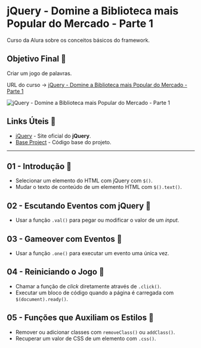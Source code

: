 # jQuery - Domine a Biblioteca mais Popular do Mercado - Parte 1

Curso da Alura sobre os conceitos básicos do framework.

## Objetivo Final &#x1F3AF;

Criar um jogo de palavras.

URL do curso -> [jQuery - Domine a Biblioteca mais Popular do Mercado - Parte 1](https://cursos.alura.com.br/course/jquery-a-biblioteca-do-mercado)

![jQuery - Domine a Biblioteca mais Popular do Mercado - Parte 1](https://www.alura.com.br/assets/api/share/curso-jquery-a-biblioteca-do-mercado.png)

## Links Úteis &#x1F517;
* [jQuery](https://jquery.com/) - Site oficial do **jQuery**.
* [Base Project](https://s3.amazonaws.com/caelum-online-public/jquery-alura-typer/stages/alura-typer-inicial.zip) - Código base do projeto.

***

## 01 - Introdução &#x1F516;
* Selecionar um elemento do HTML com jQuery com `$()`.
* Mudar o texto de conteúdo de um elemento HTML com `$().text()`.

## 02 - Escutando Eventos com jQuery &#x1F516;
* Usar a função `.val()` para pegar ou modificar o valor de um *input*.

## 03 - Gameover com Eventos &#x1F516;
* Usar a função `.one()` para executar um evento uma única vez.

## 04 - Reiniciando o Jogo &#x1F516;
* Chamar a função de *click* diretamente através de `.click()`.
* Executar um bloco de código quando a página é carregada com `$(document).ready()`.

## 05 - Funções que Auxiliam os Estilos &#x1F516;
* Remover ou adicionar classes com `removeClass()` ou `addClass()`.
* Recuperar um valor de CSS de um elemento com `.css()`.